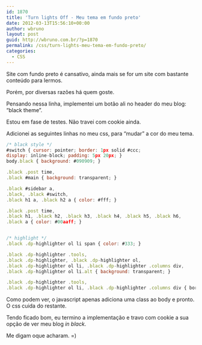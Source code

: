 ```yaml
---
id: 1870
title: 'Turn lights Off - Meu tema em fundo preto'
date: 2012-03-13T15:56:10+00:00
author: wbruno
layout: post
guid: http://wbruno.com.br/?p=1870
permalink: /css/turn-lights-meu-tema-em-fundo-preto/
categories:
  - CSS
---
```

Site com fundo preto é cansativo, ainda mais se for um site com bastante conteúdo para lermos.

Porém, por diversas razões há quem goste.

Pensando nessa linha, implementei um botão ali no header do meu blog: &#8220;black theme&#8221;.

Estou em fase de testes. Não travei com cookie ainda.

Adicionei as seguintes linhas no meu css, para &#8220;mudar&#8221; a cor do meu tema.

<!--more-->

``` js
/* black style */
#switch { cursor: pointer; border: 1px solid #ccc;
display: inline-block; padding: 5px 20px; }
body.black { background: #090909; }

.black .post time,
.black #main { background: transparent; }

.black #sidebar a,
.black, .black #switch,
.black h1 a, .black h2 a { color: #fff; }

.black .post time,
.black h1, .black h2, .black h3, .black h4, .black h5, .black h6,
.black a { color: #00aaff; }


/* highlight */
.black .dp-highlighter ol li span { color: #333; }

.black .dp-highlighter .tools,
.black .dp-highlighter, .black .dp-highlighter ol,
.black .dp-highlighter ol li, .black .dp-highlighter .columns div,
.black .dp-highlighter ol li.alt { background: transparent; }

.black .dp-highlighter .tools,
.black .dp-highlighter ol li, .black .dp-highlighter .columns div { border-color: #00aaff; }
```

Como podem ver, o javascript apenas adiciona uma class ao body e pronto. O css cuida do restante.

Tendo ficado bom, eu termino a implementação e travo com cookie a sua opção de ver meu blog _in black_.

Me digam oque acharam. =)
